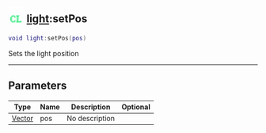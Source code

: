 ## <img src="../../.gitbook/assets/client.png" width="32" height="32" /> [light](../light/README.md):setPos

```lua
void light:setPos(pos)
```

Sets the light position<br>

-----------------
## Parameters

| Type   | Name | Description | Optional |
| ------ | ---- | ----------- | -------: |
| [Vector](../vector/README.md) | pos | No description |  |
